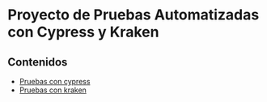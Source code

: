 # Proyecto de Pruebas Automatizadas con Cypress y Kraken

## Contenidos

- [Pruebas con cypress](#https://github.com/mateocdev/ghost-issues/blob/master/cypress/README.md)
- [Pruebas con kraken](#https://github.com/mateocdev/ghost-issues/blob/master/kraken/README.md)
